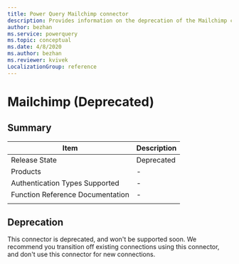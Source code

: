 ```yaml
---
title: Power Query Mailchimp connector
description: Provides information on the deprecation of the Mailchimp connector.
author: bezhan
ms.service: powerquery
ms.topic: conceptual
ms.date: 4/8/2020
ms.author: bezhan
ms.reviewer: kvivek
LocalizationGroup: reference
---
```


# Mailchimp (Deprecated)

## Summary

| Item | Description |
| ---- | ----------- |
| Release State | Deprecated |
| Products | - |
| Authentication Types Supported | - |
| Function Reference Documentation | - |
| | |

## Deprecation

This connector is deprecated, and won't be supported soon. We recommend you transition off existing connections using this connector, and don't use this connector for new connections. 
